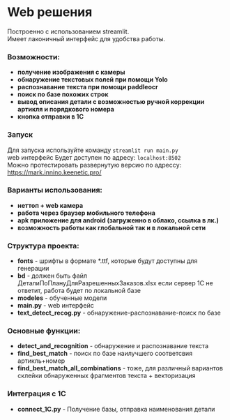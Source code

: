 # Web решения

Построенно с использованием streamlit.<br>
Имеет лаконичный интерфейс для удобства работы.

### Возможности:

- **получение изображения с камеры**
- **обнаружение текстовых полей при помощи Yolo**
- **распознавание текста при помощи paddleocr**
- **поиск по базе похожих строк**
- **вывод описания детали с возможностью ручной коррекции артикля и порядкового номера**
- **кнопка отправки в 1С**

### Запуск

Для запуска используйте команду ```streamlit run main.py```<br>
web интерфейс Будет доступен по адресу: ```localhost:8502```<br>
Можно протестировать развернутую версию по адресcу: https://mark.innino.keenetic.pro/

### Варианты использования:

- **неттоп + web камера**
- **работа через браузер мобильного телефона**
- **apk приложение для android (загруженно в облако, ссылка в лк.)**
- **возможность работы как глобальной так и в локальной сети**

### Структура проекта:

- **fonts** - шрифты в формате *.ttf, которые будут доступны для генерации
- **bd** - должен быть файл ДеталиПоПлануДляРазрешенныхЗаказов.xlsx если сервер 1С не ответит, работа будет по локальной базе
- **modeles** - обученные модели
- **main.py** - web интерфейс
- **text_detect_recog.py** - обнаружение-распознавание-поиск по базе 

### Основные функции:

- **detect_and_recognition** - обнаружение и распознавание текста
- **find_best_match** - поиск по базе наилучшего соответсвия артикль+номер
- **find_best_match_all_combinations** - тоже, для различный вариантов склейки обнаруженных фрагментов текста + векторизация

### Интеграция с 1С
- **connect_1C.py** - Получение базы, отправка наименования детали	
	
